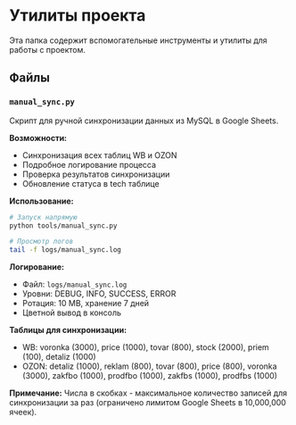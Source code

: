 # Утилиты проекта

Эта папка содержит вспомогательные инструменты и утилиты для работы с проектом.

## Файлы

### `manual_sync.py`
Скрипт для ручной синхронизации данных из MySQL в Google Sheets.

**Возможности:**
- Синхронизация всех таблиц WB и OZON
- Подробное логирование процесса
- Проверка результатов синхронизации
- Обновление статуса в tech таблице

**Использование:**
```bash
# Запуск напрямую
python tools/manual_sync.py

# Просмотр логов
tail -f logs/manual_sync.log
```

**Логирование:**
- Файл: `logs/manual_sync.log`
- Уровни: DEBUG, INFO, SUCCESS, ERROR
- Ротация: 10 MB, хранение 7 дней
- Цветной вывод в консоль

**Таблицы для синхронизации:**
- WB: voronka (3000), price (1000), tovar (800), stock (2000), priem (100), detaliz (1000)
- OZON: detaliz (1000), reklam (800), tovar (800), price (800), voronka (3000), zakfbo (1000), prodfbo (1000), zakfbs (1000), prodfbs (1000)

**Примечание:** Числа в скобках - максимальное количество записей для синхронизации за раз (ограничено лимитом Google Sheets в 10,000,000 ячеек).
